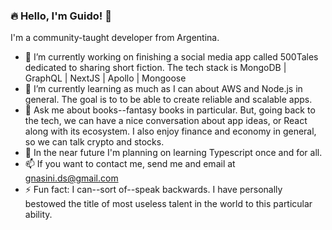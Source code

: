 ### :fire: Hello, I'm Guido! 👋

I'm a community-taught developer from Argentina.

- 🔭 I’m currently working on finishing a social media app called 500Tales dedicated to sharing short fiction. The tech stack is MongoDB | GraphQL | NextJS | Apollo | Mongoose
- 🌱 I’m currently learning as much as I can about AWS and Node.js in general. The goal is to to be able to create reliable and scalable apps.
- 💬 Ask me about books--fantasy books in particular. But, going back to the tech, we can have a nice conversation about app ideas, or React along with its ecosystem. I also enjoy finance and economy in general, so we can talk crypto and stocks.
- :octopus: In the near future I'm planning on learning Typescript once and for all.
- 📫 If you want to contact me, send me and email at gnasini.ds@gmail.com
- ⚡ Fun fact: I can--sort of--speak backwards. I have personally bestowed the title of most useless talent in the world to this particular ability.

